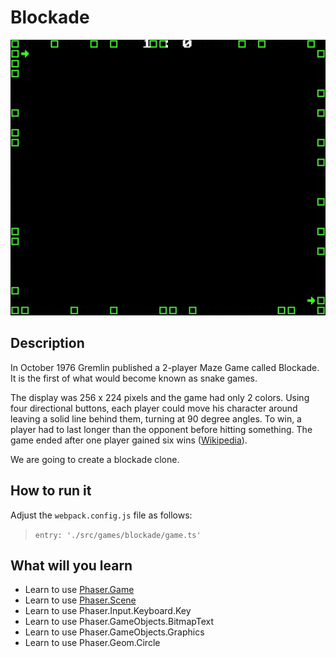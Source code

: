 # Blockade

![Blockade](/assets/games/blockade/README.gif)


## Description

In October 1976 Gremlin published a 2-player Maze Game called Blockade.
It is the first of what would become known as snake games.

The display was 256 x 224 pixels and the game had only 2 colors.
Using four directional buttons, each player could move his character around
leaving a solid line behind them, turning at 90 degree angles. To win, a player
had to last longer than the opponent before hitting something. The game ended
after one player gained six wins ([Wikipedia](https://en.wikipedia.org/wiki/Blockade_(video_game))).

We are going to create a blockade clone.


## How to run it

Adjust the `webpack.config.js` file as follows:
> `entry: './src/games/blockade/game.ts'`


## What will you learn

* Learn to use [Phaser.Game](https://github.com/digitsensitive/phaser3-typescript/blob/master/cheatsheets/boot/game.md)
* Learn to use [Phaser.Scene](https://github.com/digitsensitive/phaser3-typescript/blob/master/cheatsheets/scene-config.md)
* Learn to use Phaser.Input.Keyboard.Key
* Learn to use Phaser.GameObjects.BitmapText
* Learn to use Phaser.GameObjects.Graphics
* Learn to use Phaser.Geom.Circle
